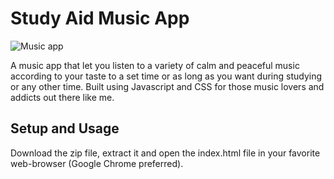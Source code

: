 # Study Aid Music App

![](https://lh3.googleusercontent.com/AQCXtBo84CIglgSQSxAb97BqzBEKgbaPUQr4_t2ZFulxy551NRkdstBN9aSwhoSQDiVwjzgohm0 "Music app")

A music app that let you listen to a variety  of calm and peaceful music according to your taste to a set time or as long as you want during studying or any other time. Built using Javascript and CSS for those music lovers and addicts out there like me.


## Setup and Usage

Download the zip file, extract it and open the index.html file in your favorite web-browser (Google Chrome preferred).
